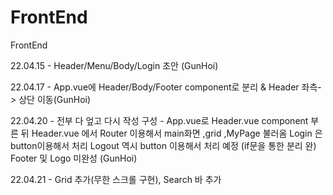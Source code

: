 # FrontEnd
FrontEnd

22.04.15 - Header/Menu/Body/Login 초안 (GunHoi)

22.04.17 - App.vue에 Header/Body/Footer component로 분리 & Header 좌측-> 상단 이동(GunHoi)

22.04.20 - 전부 다 엎고 다시 작성
            구성 - App.vue로 Header.vue component 부른 뒤 Header.vue 에서 Router 이용해서 main화면 ,grid ,MyPage 불러옴
            Login 은 button이용해서 처리 Logout 역시 button 이용해서 처리 예정 (if문을 통한 분리 완)
            Footer 및 Logo 미완성  (GunHoi)

22.04.21 - Grid 추가(무한 스크롤 구현), Search 바 추가
